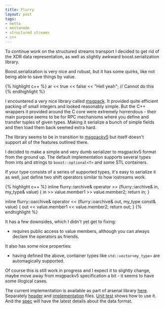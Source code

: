 ```yaml
---
title: Flurry
layout: post
tags:
- metta
- mettanode
- structured streams
- c++
---
```

To continue work on the structured streams transport I decided to get rid of the XDR data
representation, as well as slightly awkward boost.serialization library.

Boost.serialization is very nice and robust, but it has some quirks, like not being able to
save things by value.

{% highlight c++ %}
ar << true << false << "Hell yeah"; // Cannot do this
{% endhighlight %}

I encountered a very nice library called [msgpack](https://github.com/berkus/msgpack). It provided
quite efficient packing of small integers and looked reasonably simple.
But the C++ wrappers it provided around the C core were extremely horrendous - their main purpose
seems to be for RPC mechanisms where you define and transfer tuples of given types.
Making it serialize a bunch of simple fields and then load them back seemed extra hard.

The library seems to be in transition to [msgpackv5](https://gist.github.com/frsyuki/5432559)
but itself doesn't support all of the features outlined there.

I decided to make a simple and very dumb serializer to msgpackv5 format from the ground up.
The default implementation supports several types from ints and strings to `boost::optional<T>` and
some STL containers.

If your type consists of a series of supported types, it's easy to serialize it as well, just define
two shift operators similar to how iostreams work.

{% highlight c++ %}
inline flurry::iarchive&
operator >> (flurry::iarchive& in, my_type& value)
{
    in >> value.member1 >> value.member2;
    return in;
}

inline flurry::oarchive&
operator << (flurry::oarchive& out, my_type const& value)
{
    out << value.member1 << value.member2;
    return out;
}
{% endhighlight %}

It has a few downsides, which I didn't yet get to fixing:

* requires public access to value members, although you can always declare the operators as friends.

It also has some nice properties:

* having defined the above, container types like `std::vector<my_type>` are automagically supported.

Of course this is still work in progress and I expect it to slightly change, maybe move away from
msgpackv5 specification a bit - it seems to have some illogical cases.

The current implementation is available as part of arsenal library [here](https://github.com/berkus/libarsenal).
Separately [header](https://github.com/berkus/libarsenal/blob/develop/include/arsenal/flurry.h) and [implementation](https://github.com/berkus/libarsenal/blob/develop/lib/flurry.cpp) files. [Unit test](https://github.com/berkus/libarsenal/blob/develop/tests/test_flurry.cpp) shows how to use it. And the [spec](https://github.com/berkus/libarsenal/blob/develop/doc/flurry_serialization.txt) will have the latest details about the data format.
